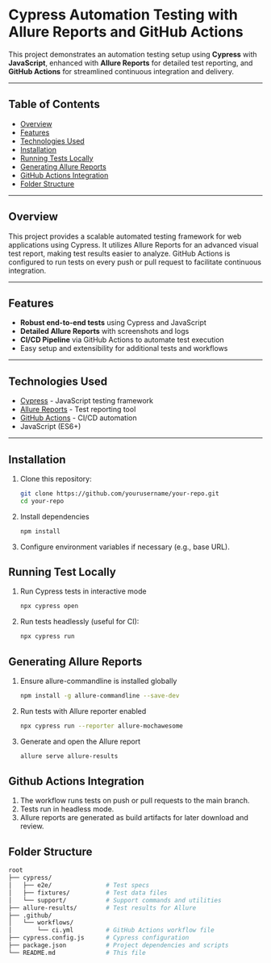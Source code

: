 # Cypress Automation Testing with Allure Reports and GitHub Actions

This project demonstrates an automation testing setup using **Cypress** with **JavaScript**, enhanced with **Allure Reports** for detailed test reporting, and **GitHub Actions** for streamlined continuous integration and delivery.

---

## Table of Contents

- [Overview](#overview)  
- [Features](#features)  
- [Technologies Used](#technologies-used)  
- [Installation](#installation)  
- [Running Tests Locally](#running-tests-locally)  
- [Generating Allure Reports](#generating-allure-reports)  
- [GitHub Actions Integration](#github-actions-integration)  
- [Folder Structure](#folder-structure) 

---

## Overview

This project provides a scalable automated testing framework for web applications using Cypress. It utilizes Allure Reports for an advanced visual test report, making test results easier to analyze. GitHub Actions is configured to run tests on every push or pull request to facilitate continuous integration.

---

## Features

- **Robust end-to-end tests** using Cypress and JavaScript  
- **Detailed Allure Reports** with screenshots and logs  
- **CI/CD Pipeline** via GitHub Actions to automate test execution  
- Easy setup and extensibility for additional tests and workflows  

---

## Technologies Used

- [Cypress](https://www.cypress.io/) - JavaScript testing framework  
- [Allure Reports](https://docs.qameta.io/allure/) - Test reporting tool  
- [GitHub Actions](https://github.com/features/actions) - CI/CD automation  
- JavaScript (ES6+)  

---

## Installation

1. Clone this repository:
   ```bash
   git clone https://github.com/yourusername/your-repo.git
   cd your-repo
2. Install dependencies
    ```bash
    npm install
3. Configure environment variables if necessary (e.g., base URL).

## Running Test Locally
1. Run Cypress tests in interactive mode
    ```bash
    npx cypress open
2. Run tests headlessly (useful for CI):
    ```bash
    npx cypress run

## Generating Allure Reports
1. Ensure allure-commandline is installed globally
    ```bash
    npm install -g allure-commandline --save-dev
2. Run tests with Allure reporter enabled
    ```bash
    npx cypress run --reporter allure-mochawesome
3. Generate and open the Allure report
    ```bash
    allure serve allure-results

## Github Actions Integration
1. The workflow runs tests on push or pull requests to the main branch.
2. Tests run in headless mode.
3. Allure reports are generated as build artifacts for later download and review.


## Folder Structure
```bash
root
├── cypress/
│   ├── e2e/               # Test specs
│   ├── fixtures/          # Test data files
│   └── support/           # Support commands and utilities
├── allure-results/        # Test results for Allure
├── .github/
│   └── workflows/
│       └── ci.yml         # GitHub Actions workflow file
├── cypress.config.js      # Cypress configuration
├── package.json           # Project dependencies and scripts
└── README.md              # This file







































